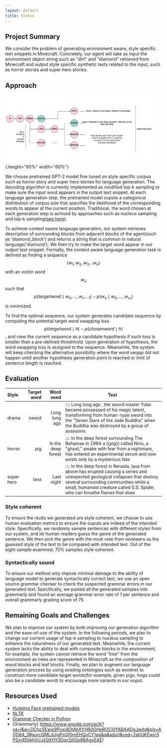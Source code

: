 ```yaml
---
layout: default
title: Status
---
```


## Project Summary

We consider the problem of generating environment aware, style specific text snippets in Minecraft. Concretely, our agent will take as input 
the environment object string such as "dirt" and "diamond" retrieved from Minecraft and output style specific synthetic texts related to 
the input, such as horror stories and super hero stories. 


## Approach

![](src/decoding.png){:height="60%" width="60%"}

We choose pretrained GPT-2 model fine tuned on style specific corpus such as horror story and super hero stories for language generation. The decoding algorithm is currently
implemented as modified top-k sampling to make sure the input word appears in the output text snippet. At each language generation step, the pretrained model ouputs a categorical distribution of corpus size that specifies the likelihood of the corresponding words to appear at the current position. Traditional, the word chosen at each generation step is achived by approaches such as nucleus sampling and top-k sampling([see here](https://arxiv.org/pdf/1904.09751.pdf)). 

To achieve context aware langauge generation, our system retrieves description of surrounding blocks from adjacent blocks of the agent(such as 'diamond_block') and returns a string that is common in natural language('diamond'). We then try to make the target word appear in our output text snippet. Formally, the context aware language generation task is defined as finding a sequence $$(w_1,w_2,w_3... w_n)$$ with an victim word $$w_v$$ such that $$p(target word \mid w_0, ... , w_{v-1})-p(w_v \mid w_0, ... , w_{v_1})$$ is minimized. 


To find the optimal sequence, our system generates candidate sequence by computing the potential target word swapping loss $$p(target word \mid h)-p(chosen word \mid h)$$, and view the current sequence as a candidate hypothesis if such loss is smaller than a pre-defined threshhold. Upon generation of hypothesis, the word swapping loss is assigned to the sequence. Meanwhile, the system will keep checking the alternative possibility where the word swapp did not happen untill another hypothesis generation point is reached or limit of sentence length is reached.



## Evaluation

| Style | Target word   | Word seed | Text |
| :---    | ---:   | ---:        | ---  |
| drama | sword      | Long long ago | :::: Long long ago , the sword master Yutai became possessed of his magic talent, transforming from human-type sword into the "Seven Stars of the Jade Buddha" when the Buddha was destroyed by a group of assassins |
| horror | pig      | In the deep forest | :::: In the deep forest surrounding The Bahamas in 1964 a {{pig}} called Nino, a "ghost," awake with fear from a nightmare, has entered an experimental serum and now exists only by a mysterious fate |
| super hero | lava      | Last night | :::: In the deep forest in Nevada, lava from above has erupted causing a series and unexpected geological collapses that destroy several surrounding communities while a small, humanoid creature called S.S. Spider, who can breathe flames that does |

### Style coherent

To ensure the reults we generated are style coherent, we choose to use human evaluation metrics to ensure the ouputs are indeed of the intended style. Specifically, we randomly sample sentences with different styles from our system, and let human readers guess the genre of the generated sentence. We then pick the genre with the most vote from reviewers as the guessed style of the text to be compared with intended text. Out of the eight sample examined, 75% samples style coherent.

### Syntactically sound

To ensure our method only impose minimal damage to the ability of language model to generate syntactically correct text, we use an open source grammar checker to check the suspected grammar errors in our generated text. Specifically, we pasted all the generated samples into grammarly and found an average grammar error rate of 1 per sentence and overall grammarly grading score of 75.

## Remaining Goals and Challenges

We plan to improve our system by both improving our generation algorithm and the ease-of-use of the system. In the following periods, we plan to change our current usage of top-k sampling to nucleus sampling to enhance the naturalness of our generated text. Meanwhile, the current system lacks the ability to deal with composite blocks in the environment, for example, the system cannot retrieve the word "tree" from the environment as trees are represented in Minecraft as the composition of wood blocks and leaf blocks. Finally, we plan to augment our language generation process by using existing ontologies such as wordnet to construct more candidate target words(for example, given pigs, hogs could also be a candidate word) to encourage more variants in our ouput.

## Resources Used

* [Hugging Face pretrained models](https://huggingface.co/)
* [NLTK](https://www.nltk.org/)
* [Grammar Checker in Python](https://pypi.org/project/grammar-check/)
* [Grammarly] (https://www.google.com/aclk?sa=l&ai=DChcSEwjs9Puxi4DtAhXYH60GHeROCl0YABAAGgJwdg&sig=AOD64_3RgurcQMLdJigPsGf0mEHQoCY1pg&q&adurl&ved=2ahUKEwjc5PSxi4DtAhVUJzQIHYt3DqcQ0Qx6BAgvEAE)
